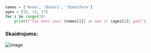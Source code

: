 ```py
names = ['Anna', 'Oskars', 'Dzenifere']
ages = [16, 14, 17]
for i in range(3):
    print(f"Čau mani sauc {names[i]} un man ir {ages[i]} gadi")
```

### Skaidrojums:
![image](https://github.com/Rifl3m4n/loops/assets/148310169/825ad16c-0a8e-4bdb-86e8-57d5bbe2d031)
